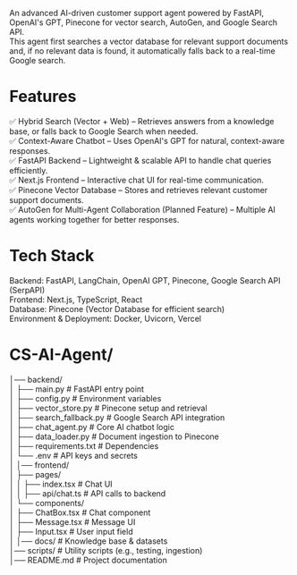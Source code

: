 An advanced AI-driven customer support agent powered by FastAPI, OpenAI's GPT, Pinecone for vector search, AutoGen, and Google Search API.<br>
This agent first searches a vector database for relevant support documents and, if no relevant data is found, it automatically falls back to a real-time Google search.

# Features
✅ Hybrid Search (Vector + Web) – Retrieves answers from a knowledge base, or falls back to Google Search when needed.<br>
✅ Context-Aware Chatbot – Uses OpenAI's GPT for natural, context-aware responses.<br>
✅ FastAPI Backend – Lightweight & scalable API to handle chat queries efficiently.<br>
✅ Next.js Frontend – Interactive chat UI for real-time communication.<br>
✅ Pinecone Vector Database – Stores and retrieves relevant customer support documents.<br>
✅ AutoGen for Multi-Agent Collaboration (Planned Feature) – Multiple AI agents working together for better responses.<br>

# Tech Stack<br>
Backend: FastAPI, LangChain, OpenAI GPT, Pinecone, Google Search API (SerpAPI)<br>
Frontend: Next.js, TypeScript, React<br>
Database: Pinecone (Vector Database for efficient search)<br>
Environment & Deployment: Docker, Uvicorn, Vercel<br>

# CS-AI-Agent/ <br>
│── backend/ <br>
│   ├── main.py                  # FastAPI entry point <br>
│   ├── config.py                # Environment variables <br>
│   ├── vector_store.py          # Pinecone setup and retrieval <br>
│   ├── search_fallback.py       # Google Search API integration <br>
│   ├── chat_agent.py            # Core AI chatbot logic <br>
│   ├── data_loader.py           # Document ingestion to Pinecone <br>
│   ├── requirements.txt        # Dependencies <br>
│   └── .env                    # API keys and secrets <br>
│
│── frontend/ <br>
│   ├── pages/ <br>
│   │   ├── index.tsx           # Chat UI <br>
│   │   ├── api/chat.ts         # API calls to backend <br>
│   └── components/ <br>
│       ├── ChatBox.tsx         # Chat component <br>
│       ├── Message.tsx         # Message UI <br>
│       ├── Input.tsx           # User input field <br>
│
│── docs/                       # Knowledge base & datasets <br>
│── scripts/                    # Utility scripts (e.g., testing, ingestion) <br>
│── README.md                   # Project documentation <br>

